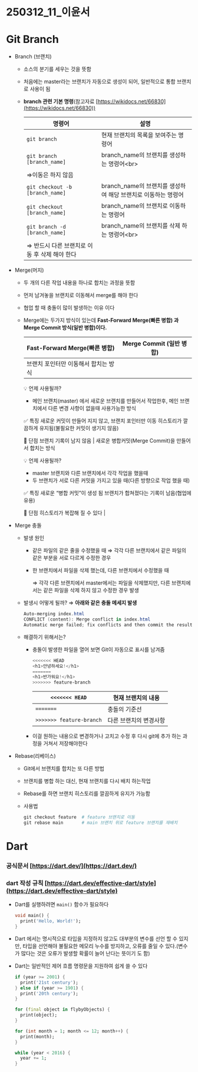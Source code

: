 # 250312_11_이윤서

# Git Branch

- Branch (브랜치)
    - 소스의 분기를 세우는 것을 뜻함
    - 처음에는 master라는 브랜치가 자동으로 생성이 되어, 일반적으로 통합 브랜치로 사용이 됨
    - **branch 관련 기본 명령**(참고자료 [https://wikidocs.net/66830](https://wikidocs.net/66830))
        
        
        | **명령어** | **설명** |
        | --- | --- |
        | `git branch` | 현재 브랜치의 목록을 보여주는 명령어 |
        | `git branch [branch_name]` | branch_name의 브랜치를 생성하는 명령어<br\>
        ⇒이동은 하지 않음 |
        | `git checkout -b [branch_name]` | branch_name의 브랜치를 생성하여 해당 브랜치로 이동하는 명령어 |
        | `git checkout [branch_name]` | branch_name의 브랜치로 이동하는 명령어 |
        | `git branch -d [branch_name]` | branch_name의 브랜치를 삭제 하는 명령어<br\>
        ⇒ 반드시 다른 브랜치로 이동 후 삭제 해야 한다 |

- Merge(머지)
    - 두 개의 다른 작업 내용을 하나로 합치는 과정을 뜻함
    - 먼저 남겨놓을 브랜치로 이동해서 merge를 해야 한다
    - 협업 할 때 충돌이 많이 발생하는 이유 이다
    - Merge에는 두가지 방식이 있는데 **Fast-Forward Merge(빠른 병합) 과 Merge Commit 방식(일반 병합)이다.**
        
        
        | **Fast-Forward Merge(빠른 병합)** | **Merge Commit (일반 병합)** |
        | --- | --- |
        | 브랜치 포인터만 이동해서 합치는 방식
        
        💡 언제 사용될까?
        - 메인 브랜치(master) 에서 새로운 브랜치를 만들어서 작업한후, 메인 브랜치에서 다른 변경 사항이 없을때 사용가능한 방식
        
        ✅ 특징
        새로운 커밋이 만들어 지지 않고, 브랜치 포인터만 이동
        히스토리가 깔끔하게 유지됨(불필요한 커밋이 생기지 않음)
        
        📌 단점
        브랜치 기록이 남지 않음 | 새로운 병합커밋(Merge Commit)을 만들어서 합치는 방식
        
        💡 언제 사용될까?
        - master 브랜치와 다른 브랜치에서 각각 작업을 했을때
        - 두 브랜치가 서로 다른 커밋을 가지고 있을 때(다른 방향으로 작업 했을 때)
        
        ✅ 특징
        새로운 “병합 커밋”이 생성 됨
        브랜치가 합쳐졌다는 기록이 남음(협업에 유용)
        
        📌 단점
        히스토리가 복잡해 질 수 있다 |
- Merge 충돌
    - 발생 원인
        - 같은 파일의 같은 줄을 수정했을 때
        ⇒ 각각 다른 브랜치에서 같은 파일의 같은 부분을 서로 다르게 수정한 경우
        - 한 브랜치에서 파일을 삭제 했는데, 다른 브랜치에서 수정했을 때
            
            ⇒ 각각 다른  브랜치에서 master에서는 파일을 삭제했지만, 다른 브랜치에서는 같은 파일을 삭제 하지 않고 수정한 경우 발생 
            
    - 발생시 어떻게 될까? ⇒ **아래와 같은 충돌 메세지 발생**
        
        ```powershell
        Auto-merging index.html
        CONFLICT (content): Merge conflict in index.html
        Automatic merge failed; fix conflicts and then commit the result.
        ```
        
    
    - 해결하기 위해서는?
        - 충돌이 발생한 파일을 열어 보면 Git이 자동으로 표시를 남겨줌
            
            ```powershell
            <<<<<<< HEAD
            <h1>안녕하세요!</h1>
            =======
            <h1>반가워요!</h1>
            >>>>>>> feature-branch
            ```
            
            | `<<<<<<< HEAD` | 현재 브랜치의 내용 |
            | --- | --- |
            | `=======` | 충돌의 기준선 |
            | `>>>>>>> feature-branch` | 다른 브랜치의 변경사항 |
        
        - 이걸 원하는 내용으로 변경하거나 고치고 수정 후 다시 git에 추가 하는 과정을 거쳐서 저장해야한다
    
- Rebase(리베이스)
    - Git에서 브랜치를 합치는 또 다른 방법
    - 브랜치를 병합 하는 대신, 현재 브랜치를 다시 배치 하는작업
    - Rebase를 하면 브랜치 히스토리를 깔끔하게 유지가 가능함
    - 사용법
        
        ```powershell
        git checkout feature  # feature 브랜치로 이동
        git rebase main       # main 브랜치 위로 feature 브랜치를 재배치
        ```





# Dart

### 공식문서 [https://dart.dev/](https://dart.dev/)

### dart 작성 규칙 [https://dart.dev/effective-dart/style](https://dart.dev/effective-dart/style)

- Dart를 실행하려면 `main()` 함수가 필요하다

    ```dart
    void main() {
      print('Hello, World!');
    }
    ```


- Dart 에서는 명시적으로 타입을 지정하지 않고도 대부분의 변수를 선언 할 수 있지만, 타입을 선언해야 불필요한 메모리 누수를 방지하고, 오류를 줄일 수 있다.(변수가 많다는 것은 오류가 발생할 확률이 늘어 난다는 뜻이기 도 함)

- Dart는 일반적인 제어 흐름 명령문을 지원하여 쉽게 쓸 수 있다

    ```dart
    if (year >= 2001) {
      print('21st century');
    } else if (year >= 1901) {
      print('20th century');
    }
    
    for (final object in flybyObjects) {
      print(object);
    }
    
    for (int month = 1; month <= 12; month++) {
      print(month);
    }
    
    while (year < 2016) {
      year += 1;
    }
    ```